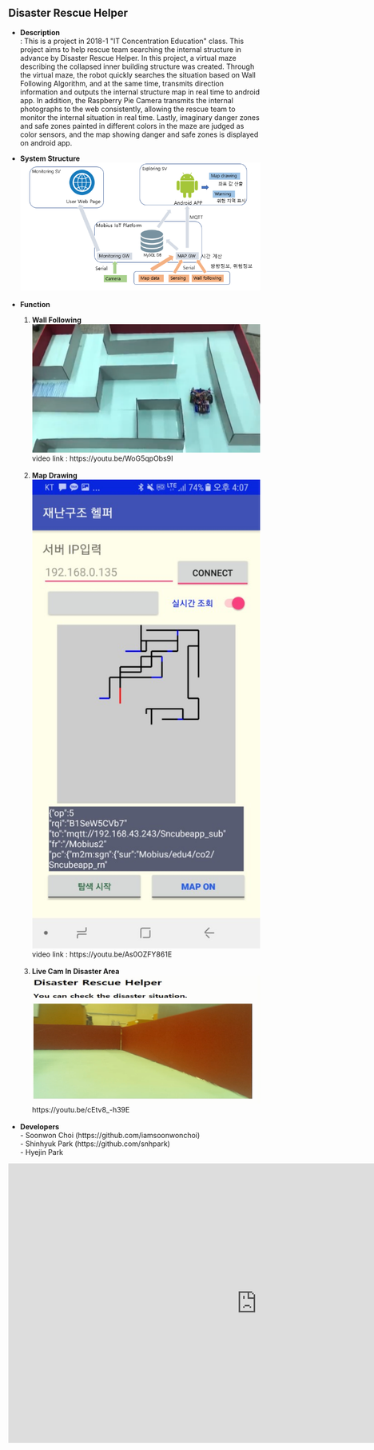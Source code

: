 <h2><b>Disaster Rescue Helper</b></h1>
<ul>
  <p lign="justify">
  <li><b>Description</b></li>
  : This is a project in 2018-1 "IT Concentration Education" class. This project aims to help rescue team searching the internal structure in advance by Disaster Rescue Helper. In this project, a virtual maze describing the collapsed inner building structure was created. Through the virtual maze, the robot quickly searches the situation based on Wall Following Algorithm, and at the same time, transmits direction information and outputs the internal structure map in real time to android app. In addition, the Raspberry Pie Camera transmits the internal photographs to the web consistently, allowing the rescue team to monitor the internal situation in real time. Lastly, imaginary danger zones and safe zones painted in different colors in the maze are judged as color sensors, and the map showing danger and safe zones is displayed on android app.</p>
  <li><b>System Structure</b></li>
  <img src="img/system_structure.png"><br><br>
  <li><b>Function</b></li>
  <ol>
    <li><b>Wall Following</b></li>
    <img src="img/wall_following.png">
    video link : https://youtu.be/WoG5qpObs9I<br><br>
    <li><b>Map Drawing</b></li>
    <img src="img/map_drawing.jpg">
    <br>video link : https://youtu.be/As0OZFY861E<br><br>
    <li><b>Live Cam In Disaster Area</b></li>
    <img src="img/mazecam.png">
    https://youtu.be/cEtv8_-h39E<br><br>
  </ol>
  <li><b>Developers</b></li>
  - Soonwon Choi (https://github.com/iamsoonwonchoi)<br>
  - Shinhyuk Park (https://github.com/snhpark)<br>
  - Hyejin Park
</ul>


<iframe width="994" height="559" src="https://www.youtube.com/embed/WoG5qpObs9I" frameborder="0" allow="accelerometer; autoplay; encrypted-media; gyroscope; picture-in-picture" allowfullscreen></iframe>

